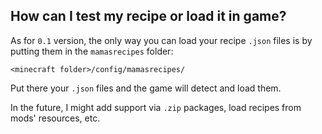 ## How can I test my recipe or load it in game?

As for `0.1` version, the only way you can load your recipe `.json` files is by putting them in the `mamasrecipes` folder:

```
<minecraft folder>/config/mamasrecipes/
```

Put there your `.json` files and the game will detect and load them.

In the future, I might add support via `.zip` packages, load recipes from mods' resources, etc.
